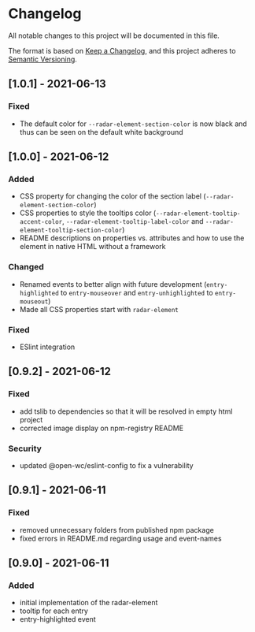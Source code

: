 # Changelog
All notable changes to this project will be documented in this file.

The format is based on [Keep a Changelog](https://keepachangelog.com/en/1.0.0/),
and this project adheres to [Semantic Versioning](https://semver.org/spec/v2.0.0.html).

## [1.0.1] - 2021-06-13
### Fixed
- The default color for `--radar-element-section-color` is now black and thus can be seen on the default white background

## [1.0.0] - 2021-06-12
### Added
- CSS property for changing the color of the section label (`--radar-element-section-color`)
- CSS properties to style the tooltips color (`--radar-element-tooltip-accent-color`, `--radar-element-tooltip-label-color` and `--radar-element-tooltip-section-color`)
- README descriptions on properties vs. attributes and how to use the element in native HTML without a framework

### Changed
- Renamed events to better align with future development (`entry-highlighted` to `entry-mouseover` and `entry-unhighlighted` to `entry-mouseout`)
- Made all CSS properties start with `radar-element`

### Fixed
- ESlint integration

## [0.9.2] - 2021-06-12
### Fixed
- add tslib to dependencies so that it will be resolved in empty html project
- corrected image display on npm-registry README

### Security
- updated @open-wc/eslint-config to fix a vulnerability

## [0.9.1] - 2021-06-11
### Fixed
- removed unnecessary folders from published npm package
- fixed errors in README.md regarding usage and event-names

## [0.9.0] - 2021-06-11
### Added
- initial implementation of the radar-element
- tooltip for each entry
- entry-highlighted event
